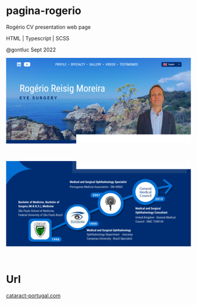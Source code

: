 # pagina-rogerio

Rogério CV presentation web page
 
HTML | Typescript | SCSS

@gontluc Sept 2022

![Page Preview](showcase.png)

<br>

![Page Preview](showcase2.png)


<br>

# Url

[cataract-portugal.com](https://cataract-portugal.com)